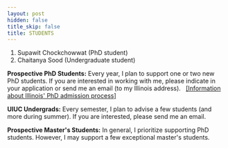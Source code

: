 ```yaml
---
layout: post
hidden: false
title_skip: false
title: STUDENTS
---
```



1. Supawit Chockchowwat (PhD student)
1. Chaitanya Sood (Undergraduate student)


**Prospective PhD Students:** Every year, I plan to support one or two new PhD students.
If you are interested in working with me, please indicate in your application or 
send me an email (to my Illinois address).
&nbsp;
[[Information about Illinois' PhD admission process]](/2020/08/23/illinois-phd-admission/)

**UIUC Undergrads:** Every semester, I plan to advise a few students (and more during summer). 
If you are interested, please send me an email.

**Prospective Master's Students:** 
In general, I prioritize supporting PhD students. 
However, I may support a few exceptional master's students.
